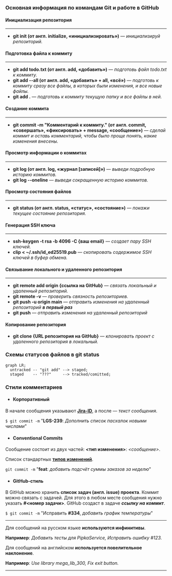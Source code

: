 ### Основная информация по командам Git и работе в GitHub

#### Инициализация репозитория
___

* __git init (от англ. initialize, «инициализировать»)__ — *инициализируй репозиторий.*

#### Подготовка файла к коммиту
___

* __git add todo.txt (от англ. add, «добавить»)__ — *подготовь файл todo.txt к коммиту.*
* __git add --all (от англ. add, «добавить» + all, «всё»)__ — *подготовь к коммиту сразу все файлы, в которых были изменения, и все новые файлы.*
* __git add .__ — *подготовь к коммиту текущую папку и все файлы в ней.*

#### Создание коммита
___

* __git commit -m "Комментарий к коммиту." (от англ. commit, «совершать», «фиксировать» + message, «сообщение»)__ — *сделай коммит и оставь комментарий, чтобы было проще понять, какие изменения внесены.* 

#### Просмотр информации о коммитах
___

* __git log (от англ. log, «журнал [записей]»)__ — *выведи подробную историю коммитов.*
* __git log --oneline__ — *выведи сокращенную историю коммитов.*

#### Просмотр состояния файлов
___

* __git status (от англ. status, «статус», «состояние»)__ — *покажи текущее состояние репозитория.*

#### Генерация SSH ключа
___

* __ssh-keygen -t rsa -b 4096 -C {ваш email}__ — *создает пару SSH ключей.*
* __clip < ~/.ssh/id_ed25519.pub__ — *скопировать содержимое SSH ключей в буфер обмена.*

#### Связывание локального и удаленного репозитория
___
* __git remote add origin {ссылка на GitHub}__  — *связать локальный и удаленный репозиторий.*
* __git remote -v__  — *проверить связность репозиториев.*
* __git push -u origin main__ — *отправить изменения на удаленный репозиторий __в первый раз__* 
* __git push__ — *отправить изменения на удаленный репозиторий* 

#### Копирование репозитория
* __git clone {URL репозитория на GitHub}__ — *клонировать проект с удаленного репозитория в локальный.* 

### Схемы статусов файлов в git status

```mermaid
graph LR;
  untracked -- "git add" --> staged;
  staged    -- "???"     --> tracked/comitted;

``` 

### Стили комментариев

* #### Корпоративный

В начале сообщения указывают [**Jira-ID**](https://en.wikipedia.org/wiki/Jira_(software)), а после — _текст сообщения_.

`$ git commit -m` "**LGS-239**: _Дополнить список пасхалок новыми числами_"

* #### Conventional Commits

Сообщение состоит из двух частей: **<тип изменения>**: _<сообщение>_. 

Список стандартных [**типов изменений**](https://www.conventionalcommits.org/ru/v1.0.0-beta.4/#%D1%81%D0%BF%D0%B5%D1%86%D0%B8%D1%84%D0%B8%D0%BA%D0%B0%D1%86%D0%B8%D1%8F).

`git commit -m` "**feat**: _добавить подсчёт суммы заказов за неделю_" 

* #### GitHub-стиль

В GitHub можно хранить **список задач (англ. issue) проекта**. Коммит можно связать с задачей. Для этого в любом месте сообщения нужно указать **#<номер задачи>**. GitHub создаст в задаче **_ссылку на коммит_**.

`$ git commit -m` "Исправить **#334**, _добавить график температуры_"

___

Для сообщений на русском языке **используются инфинитивы**. 

**Например**: _Добавить тесты для PipkaService, Исправить ошибку #123._

Для сообщений на английском **используется повелительное наклонение**. 

**Например**: _Use library mega_lib_300, Fix exit button._
___
